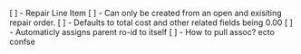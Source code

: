 [ ] - Repair Line Item
    [ ] - Can only be created from an open and exisiting repair order.
    [ ] - Defaults to total cost and other related fields being 0.00
    [ ] - Automaticly assigns parent ro-id to itself
    [ ] - How to pull assoc? ecto confse 